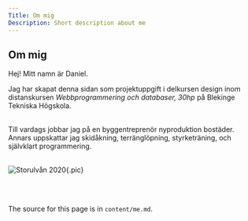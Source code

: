 ```yaml
---
Title: Om mig
Description: Short description about me
---
```


Om mig
-------------------

Hej! Mitt namn är Daniel.

Jag har skapat denna sidan som projektuppgift i delkursen design inom distanskursen *Webbprogrammering och databaser, 30hp* på Blekinge Tekniska Högskola.
<br><br>

Till vardags jobbar jag på en byggentreprenör nyproduktion bostäder. Annars uppskattar jag skidåkning, terränglöpning, styrketräning, och självklart programmering.
<br><br>

![Storulvån 2020](%assets_url%/img/me.png "Storulvån"){.pic}

<br><br>

The source for this page is in `content/me.md`.
